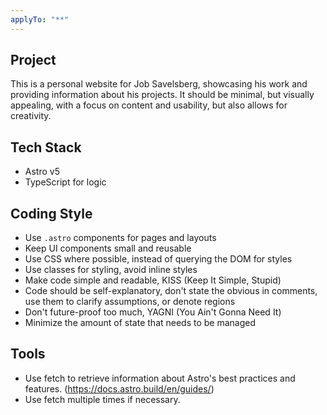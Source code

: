 ```yaml
---
applyTo: "**"
---
```


## Project

This is a personal website for Job Savelsberg, showcasing his work and providing information about his projects. It should be minimal, but visually appealing, with a focus on content and usability, but also allows for creativity.

## Tech Stack

-   Astro v5
-   TypeScript for logic

## Coding Style

-   Use `.astro` components for pages and layouts
-   Keep UI components small and reusable
-   Use CSS where possible, instead of querying the DOM for styles
-   Use classes for styling, avoid inline styles
-   Make code simple and readable, KISS (Keep It Simple, Stupid)
-   Code should be self-explanatory, don't state the obvious in comments, use them to clarify assumptions, or denote regions
-   Don't future-proof too much, YAGNI (You Ain't Gonna Need It)
-   Minimize the amount of state that needs to be managed

## Tools

-   Use fetch to retrieve information about Astro's best practices and features. (https://docs.astro.build/en/guides/)
-   Use fetch multiple times if necessary.
